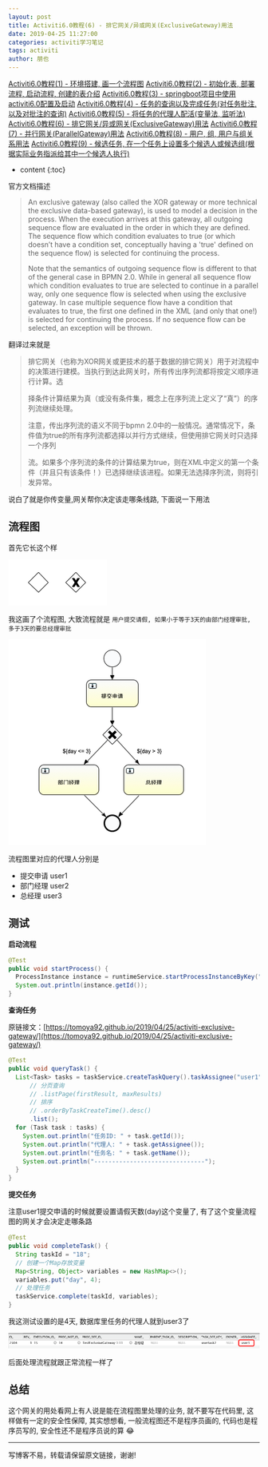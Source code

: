 ```yaml
---
layout: post
title: Activiti6.0教程(6) - 排它网关/异或网关(ExclusiveGateway)用法
date: 2019-04-25 11:27:00
categories: activiti学习笔记
tags: activiti
author: 朋也
---
```


[Activiti6.0教程(1) - 环境搭建, 画一个流程图](https://tomoya92.github.io/2019/04/24/activiti-env/)
[Activiti6.0教程(2) - 初始化表, 部署流程, 启动流程, 创建的表介绍](https://tomoya92.github.io/2019/04/24/activiti-deploy-start-table/)
[Activiti6.0教程(3) - springboot项目中使用activiti6.0配置及启动](https://tomoya92.github.io/2019/04/24/activiti-spring-boot/)
[Activiti6.0教程(4) - 任务的查询以及完成任务(对任务批注,以及对批注的查询)](https://tomoya92.github.io/2019/04/24/activiti-query-complete-task/)
[Activiti6.0教程(5) - 将任务的代理人配活(变量法, 监听法)](https://tomoya92.github.io/2019/04/24/activiti-assignee/)
[Activiti6.0教程(6) - 排它网关/异或网关(ExclusiveGateway)用法](https://tomoya92.github.io/2019/04/25/activiti-exclusive-gateway/)
[Activiti6.0教程(7) - 并行网关(ParallelGateway)用法](https://tomoya92.github.io/2019/04/25/activiti-parallel-gateway/)
[Activiti6.0教程(8) - 用户, 组, 用户与组关系用法](https://tomoya92.github.io/2019/04/25/activiti-user-group-membership/)
[Activiti6.0教程(9) - 候选任务, 在一个任务上设置多个候选人或候选组(根据实际业务指派给其中一个候选人执行)](https://tomoya92.github.io/2019/04/26/activiti-candidate-task/)

* content
{:toc}

官方文档描述

> An exclusive gateway (also called the XOR gateway or more technical the exclusive data-based gateway), is used to
> model a decision in the process. When the execution arrives at this gateway, all outgoing sequence flow are evaluated
> in the order in which they are defined. The sequence flow which condition evaluates to true (or which doesn’t have a
> condition set, conceptually having a 'true' defined on the sequence flow) is selected for continuing the process.
>
> Note that the semantics of outgoing sequence flow is different to that of the general case in BPMN 2.0. While in
> general all sequence flow which condition evaluates to true are selected to continue in a parallel way, only one
> sequence flow is selected when using the exclusive gateway. In case multiple sequence flow have a condition that
> evaluates to true, the first one defined in the XML (and only that one!) is selected for continuing the process. If
> no sequence flow can be selected, an exception will be thrown.





翻译过来就是

> 排它网关（也称为XOR网关或更技术的基于数据的排它网关）用于对流程中的决策进行建模。当执行到达此网关时，所有传出序列流都将按定义顺序进行计算。选
>
> 择条件计算结果为真（或没有条件集，概念上在序列流上定义了“真”）的序列流继续处理。
>
> 注意，传出序列流的语义不同于bpmn 2.0中的一般情况。通常情况下，条件值为true的所有序列流都选择以并行方式继续，但使用排它网关时只选择一个序列
>
> 流。如果多个序列流的条件的计算结果为true，则在XML中定义的第一个条件（并且只有该条件！）已选择继续该进程。如果无法选择序列流，则将引发异常。

说白了就是你传变量,网关帮你决定该走哪条线路, 下面说一下用法

## 流程图

首先它长这个样

![](/assets/bpmn.exclusive.gateway.notation.png)

我这画了个流程图, 大致流程就是 `用户提交请假, 如果小于等于3天的由部门经理审批, 多于3天的要总经理审批`

![](/assets/QQ20190425-133533.png)

流程图里对应的代理人分别是

- 提交申请    user1
- 部门经理    user2
- 总经理      user3

## 测试

**启动流程**

```java
@Test
public void startProcess() {
  ProcessInstance instance = runtimeService.startProcessInstanceByKey("TestExclusiveGateway");
  System.out.println(instance.getId());
}
```

**查询任务**

原链接文：[https://tomoya92.github.io/2019/04/25/activiti-exclusive-gateway/](https://tomoya92.github.io/2019/04/25/activiti-exclusive-gateway/)

```java
@Test
public void queryTask() {
  List<Task> tasks = taskService.createTaskQuery().taskAssignee("user1")
      // 分页查询
      // .listPage(firstResult, maxResults)
      // 排序
      // .orderByTaskCreateTime().desc()
      .list();
  for (Task task : tasks) {
    System.out.println("任务ID: " + task.getId());
    System.out.println("代理人: " + task.getAssignee());
    System.out.println("任务名: " + task.getName());
    System.out.println("-------------------------------");
  }
}
```

**提交任务**

注意user1提交申请的时候就要设置请假天数(day)这个变量了, 有了这个变量流程图的网关才会决定走哪条路

```java
@Test
public void completeTask() {
  String taskId = "18";
  // 创建一个Map存放变量
  Map<String, Object> variables = new HashMap<>();
  variables.put("day", 4);
  // 处理任务
  taskService.complete(taskId, variables);
}
```

我这测试设置的是4天, 数据库里任务的代理人就到user3了

![](/assets/QQ20190425-134220.png)

后面处理流程就跟正常流程一样了

## 总结

这个网关的用处看网上有人说是能在流程图里处理的业务, 就不要写在代码里, 这样做有一定的安全性保障, 其实想想看, 一般流程图还不是程序员画的, 代码也是程序员写的, 安全性还不是程序员说的算 😂

---

写博客不易，转载请保留原文链接，谢谢!